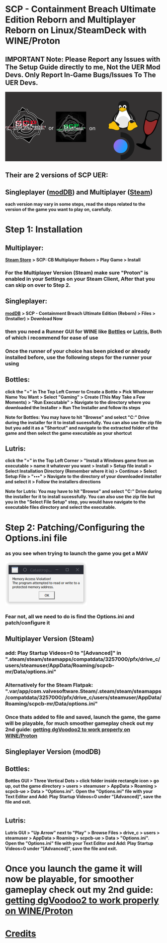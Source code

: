 # SCP - Containment Breach Ultimate Edition Reborn and Multiplayer Reborn on Linux/SteamDeck with WINE/Proton

## IMPORTANT Note: Please Report any Issues with The Setup Guide directly to me, Not the UER Mod Devs. Only Report In-Game Bugs/Issues To The UER Devs.

![](img/Guide1Logo%20(Edited).png)

## Their are 2 versions of SCP UER:
## Singleplayer ([modDB](https://www.moddb.com/mods/scp-containment-breach-ultimate-edition)) and Multiplayer ([Steam](https://store.steampowered.com/app/3257000/SCP_CB_Multiplayer_Reborn/))
**each version may vary in some steps, read the steps related to the version of the game you want to play on, carefully.**
#

# Step 1: Installation

## Multiplayer:

**[Steam Store](https://store.steampowered.com/app/3257000/SCP_CB_Multiplayer_Reborn/)** **> SCP: CB Multiplayer Reborn > Play Game > Install**

### For the Multiplayer Version (Steam) make sure "Proton" is enabled in your Settings on your Steam Client, After that you can skip on over to Step 2.


## Singleplayer:

**[modDB](https://www.moddb.com/mods/scp-containment-breach-ultimate-edition)** **> SCP - Containment Breach Ultimate Edition (Reborn) > Files > (Installer) > Download Now**



### then you need a Runner GUI for WINE like [Bottles](https://usebottles.com/download/) or [Lutris](https://lutris.net/), Both of which i recommend for ease of use

### Once the runner of your choice has been picked or already installed before, use the following steps for the runner your using
##
## Bottles: 
**click the "+" in The Top Left Corner to Create a Bottle > Pick Whatever Name You Want > Select "Gaming" > Create (This May Take a Few Moments) > "Run Executable" > Navigate to the directory where you downloaded the Installer > Run The Installer and follow its steps**

**Note for Bottles: You may have to hit "Browse" and select "C:" Drive during the installer for it to install sucessfully. You can also use the zip file but you add it as a "Shortcut" and navigate to the extracted folder of the game and then select the game executable as your shortcut**
##
## Lutris: 
**click the "+" in the Top Left Corner > "Install a Windows game from an executable > name it whatever you want > Install > Setup file install > Select Installation Directory (Remember where it is) > Continue > Select Setup File > "•••" > Navigate to the directory of your downloaded installer and select it > Follow the installers directions**

**Note for Lutris: You may have to hit "Browse" and select "C:" Drive during the installer for it to install sucessfully. You can also use the zip file but you  in the "Select File Setup" step, you would have navigate to the executable files directory and select the executable.**
##
# Step 2: Patching/Configuring the Options.ini file

### as you see when trying to launch the game you get a MAV

![](img/MAV.png)

### Fear not, all we need to do is find the Options.ini and patch/configure it
##
## Multiplayer Version (Steam)

### add: Play Startup Videos=0 to "[Advanced]" in ".steam/steam/steamapps/compatdata/3257000/pfx/drive_c/users/steamuser/AppData/Roaming/scpcb-mr/Data/options.ini"

### Alternatively for the Steam Flatpak: ".var/app/com.valvesoftware.Steam/.steam/steam/steamapps/compatdata/3257000/pfx/drive_c/users/steamuser/AppData/Roaming/scpcb-mr/Data/options.ini"

### Once thats added to file and saved, launch the game, the game will be playable, for much smoother gameplay check out my 2nd guide: [getting dgVoodoo2 to work properly on WINE/Proton](https://github.com/MrBonely/SCP-UER-Linux-SteamDeck-Setup/blob/main/GUIDE2.md)

##
## Singleplayer Version (modDB)

## Bottles:
**Bottles GUI > Three Vertical Dots > click folder inside rectangle icon > go up, out the game directory > users > steamuser > AppData > Roaming > scpcb-ue > Data > "Options.ini".**
**Open the "Options.ini" file with your Text Editor and Add: Play Startup Videos=0 under "[Advanced]", save the file and exit.**

#
## Lutris:
**Lutris GUI > "Up Arrow" next to "Play" > Browse Files > drive_c > users > steamuser > AppData > Roaming > scpcb-ue > Data > "Options.ini".**
**Open the "Options.ini" file with your Text Editor and Add: Play Startup Videos=0 under "[Advanced]", save the file and exit.**
##
# Once you launch the game it will now be playable, for smoother gameplay check out my 2nd guide: [getting dgVoodoo2 to work properly on WINE/Proton](https://github.com/MrBonely/SCP-UER-Linux-SteamDeck-Setup/blob/main/GUIDE2.md)

# [Credits](https://github.com/MrBonely/SCP-UER-Linux-SteamDeck-Setup/blob/main/CREDITS.md)

